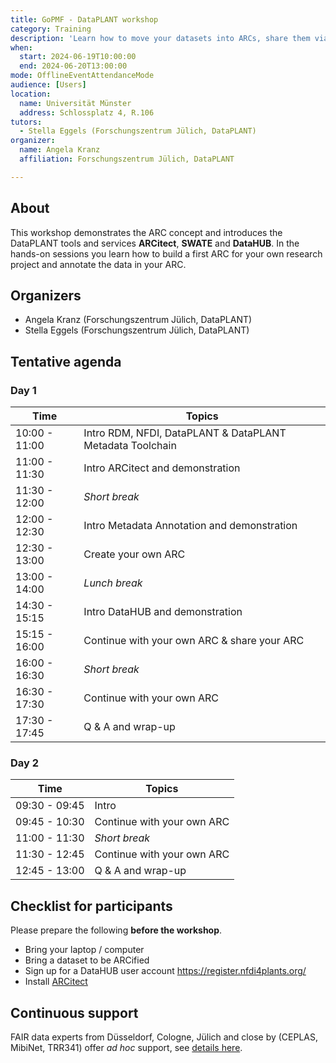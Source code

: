 ```yaml
---
title: GoPMF - DataPLANT workshop
category: Training
description: 'Learn how to move your datasets into ARCs, share them via the DataHUB, and annotate them with metadata.'
when:
  start: 2024-06-19T10:00:00
  end: 2024-06-20T13:00:00
mode: OfflineEventAttendanceMode
audience: [Users]
location:
  name: Universität Münster
  address: Schlossplatz 4, R.106
tutors:
  - Stella Eggels (Forschungszentrum Jülich, DataPLANT)
organizer:
  name: Angela Kranz
  affiliation: Forschungszentrum Jülich, DataPLANT

---
```


## About

This workshop demonstrates the ARC concept and introduces the DataPLANT tools and services **ARCitect**, **SWATE** and **DataHUB**. In the hands-on sessions you learn how to build a first ARC for your own research project and annotate the data in your ARC.

## Organizers

- Angela Kranz (Forschungszentrum Jülich, DataPLANT)
- Stella Eggels (Forschungszentrum Jülich, DataPLANT)

## Tentative agenda

### Day 1

Time | Topics
-------- | --------
10:00 - 11:00 | Intro RDM, NFDI, DataPLANT & DataPLANT Metadata Toolchain
11:00 - 11:30 | Intro ARCitect and demonstration
11:30 - 12:00 | *Short break*
12:00 - 12:30 | Intro Metadata Annotation and demonstration
12:30 - 13:00 | Create your own ARC
13:00 - 14:00 | *Lunch break*
14:30 - 15:15 | Intro DataHUB and demonstration
15:15 - 16:00 | Continue with your own ARC & share your ARC
16:00 - 16:30 | *Short break*
16:30 - 17:30 | Continue with your own ARC
17:30 - 17:45 | Q & A and wrap-up


### Day 2

Time | Topics
-------- | --------
09:30 - 09:45 | Intro
09:45 - 10:30 | Continue with your own ARC
11:00 - 11:30 | *Short break*
11:30 - 12:45 | Continue with your own ARC
12:45 - 13:00 | Q & A and wrap-up


## Checklist for participants

Please prepare the following **before the workshop**.

- Bring your laptop / computer
- Bring a dataset to be ARCified
- Sign up for a DataHUB user account https://register.nfdi4plants.org/
- Install <a href="https://nfdi4plants.org/nfdi4plants.knowledgebase/docs/ARCitect-Manual/index.html" target="_blank">ARCitect</a>


## Continuous support  

FAIR data experts from Düsseldorf, Cologne, Jülich and close by (CEPLAS, MibiNet, TRR341) offer *ad hoc* support, see [details here](https://nfdi4plants.org/nfdi4plants.knowledgebase/docs/teaching-materials/disseminations/ARC-user-support_HHU-Uoc-FZJ/arc-user-support.html).
